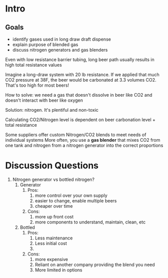 # Intro
## Goals
- identify gases used in long draw draft dispense
- explain purpose of blended gas
- discuss nitrogen generators and gas blenders

Even with low resistance barrier tubing, long beer path usually results in high total resistance values

Imagine a long-draw system with 20 lb resistance. If we applied that much CO2 pressure at 38F, the beer would be carbonated at 3.3 volumes CO2. That's too high for most beers!

How to solve: we need a gas that doesn't dissolve in beer like CO2 and doesn't interact with beer like oxygen

Solution: nitrogen. It's plentiful and non-toxic

Calculating CO2/Nitrogen level is dependent on beer carbonation level + total resistance

Some suppliers offer custom Nitrogen/CO2 blends to meet needs of individual systems
More often, you use a **gas blender** that mixes CO2 from one tank and nitrogen from a nitrogen generator into the correct proportions

# Discussion Questions
1. Nitrogen generator vs bottled nitrogen?
	1. Generator
		1. Pros:
			1. more control over your own supply
			2. easier to change, enable multiple beers
			3. cheaper over time
		2. Cons:
			1. more up front cost
			2. more components to understand, maintain, clean, etc
	2. Bottled
		1. Pros:
			1. Less maintenance
			2. Less initial cost
			3. 
		2. Cons:
			1. more expensive
			2. Reliant on another company providing the blend you need
			3. More limited in options